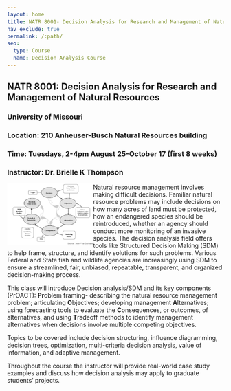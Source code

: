 ```yaml
---
layout: home
title: NATR 8001- Decision Analysis for Research and Management of Natural Resources
nav_exclude: true
permalink: /:path/
seo:
  type: Course
  name: Decision Analysis Course
---
```


## NATR 8001: Decision Analysis for Research and Management of Natural Resources
### University of Missouri
### Location: 210 Anheuser-Busch Natural Resources building
### Time: Tuesdays, 2-4pm August 25-October 17 (first 8 weeks)
### Instructor: Dr. Brielle K Thompson


<img src="Proact.png" align="left" width="200px"/>
Natural resource management involves making difficult decisions. Familiar natural resource problems may include decisions on how many acres of land must be protected, how an endangered species should be reintroduced, whether an agency should conduct more monitoring of an invasive species. The decision analysis field offers tools like Structured Decision Making (SDM) to help frame, structure, and identify solutions for such problems. Various Federal and State fish and wildlife agencies are increasingly using SDM to ensure a streamlined, fair, unbiased, repeatable, transparent, and organized decision-making process.

This class will introduce Decision analysis/SDM and its key components (PrOACT): **Pr**oblem framing- describing the natural resource management problem; articulating **O**bjectives; developing management **A**lternatives; using forecasting tools to evaluate the **C**onsequences, or outcomes, of alternatives, and using **T**radeoff methods to identify management alternatives when decisions involve multiple competing objectives. 

Topics to be covered include decision structuring, influence diagramming, decision trees, optimization, multi-criteria decision analysis, value of information, and adaptive management.

Throughout the course the instructor will provide real-world case study examples and discuss how decision analysis may apply to graduate students’ projects. 
<br clear="left"/>




